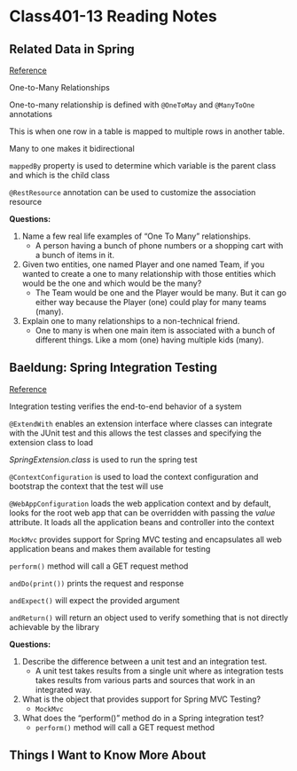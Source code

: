 # Class401-13 Reading Notes

## Related Data in Spring

[Reference](https://www.baeldung.com/spring-data-rest-relationships)

One-to-Many Relationships

One-to-many relationship is defined with `@OneToMay` and `@ManyToOne` annotations

This is when one row in a table is mapped to multiple rows in another table.

Many to one makes it bidirectional

`mappedBy` property is used to determine which variable is the parent class and which is the child class

`@RestResource` annotation can be used to customize the association resource

**Questions:**

1. Name a few real life examples of “One To Many” relationships.
    * A person having a bunch of phone numbers or a shopping cart with a bunch of items in it. 
2. Given two entities, one named Player and one named Team, if you wanted to create a one to many relationship with those entities which would be the one and which would be the many?
    * The Team would be one and the Player would be many. But it can go either way because the Player (one) could play for many teams (many).
3. Explain one to many relationships to a non-technical friend.
    * One to many is when one main item is associated with a bunch of different things. Like a mom (one) having multiple kids (many).

## Baeldung: Spring Integration Testing

[Reference](https://www.baeldung.com/integration-testing-in-spring)

Integration testing verifies the end-to-end behavior of a system

`@ExtendWith` enables an extension interface where classes can integrate with the JUnit test and this allows the test classes and specifying the extension class to load

*SpringExtension.class* is used to run the spring test

`@ContextConfiguration` is used to load the context configuration and bootstrap the context that the test will use

`@WebAppConfiguration` loads the web application context and by default, looks for the root web app that can be overridden with passing the *value* attribute. It loads all the application beans and controller into the context

`MockMvc` provides support for Spring MVC testing and encapsulates all web application beans and makes them available for testing

`perform()` method will call a GET request method

`andDo(print())` prints the request and response

`andExpect()` will expect the provided argument

`andReturn()` will return an object used to verify something that is not directly achievable by the library

**Questions:**

1. Describe the difference between a unit test and an integration test.
    * A unit test takes results from a single unit where as integration tests takes results from various parts and sources that work in an integrated way.
2. What is the object that provides support for Spring MVC Testing?
    * `MockMvc`
3. What does the “perform()” method do in a Spring integration test?
    * `perform()` method will call a GET request method

## Things I Want to Know More About

